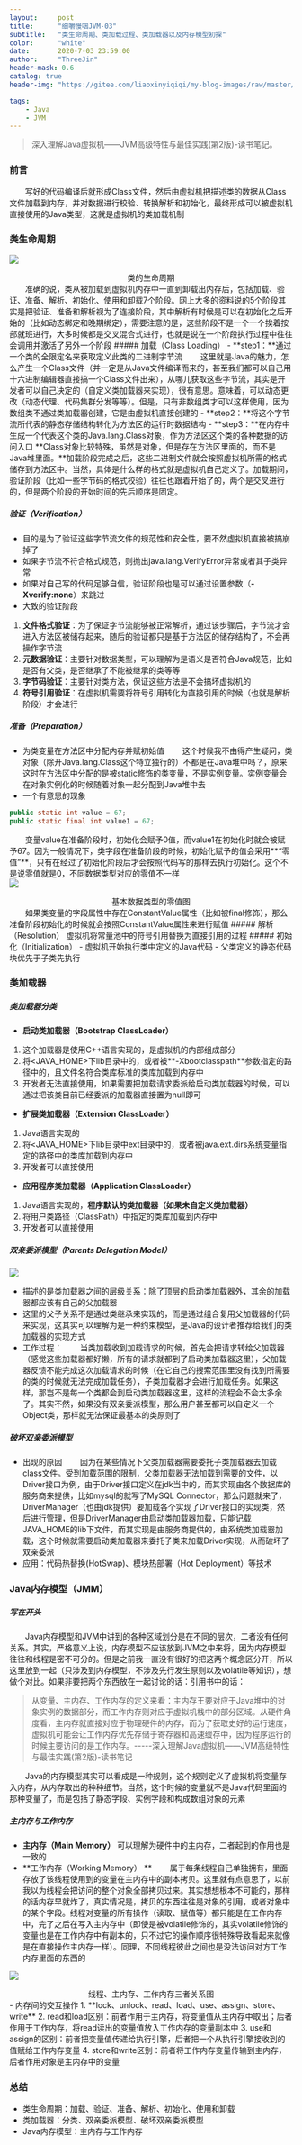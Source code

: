 ```yaml
---
layout:     post
title:      "细嚼慢咽JVM-03"
subtitle:   "类生命周期、类加载过程、类加载器以及内存模型初探"
color:      "white"
date:       2020-7-03 23:59:00
author:     "ThreeJin"
header-mask: 0.6
catalog: true
header-img: "https://gitee.com/liaoxinyiqiqi/my-blog-images/raw/master/img/gintoki.jpg"

tags:
    - Java
    - JVM
---
```

> 深入理解Java虚拟机——JVM高级特性与最佳实践(第2版)-读书笔记。

### 前言
&emsp;&emsp;写好的代码编译后就形成Class文件，然后由虚拟机把描述类的数据从Class文件加载到内存，并对数据进行校验、转换解析和初始化，最终形成可以被虚拟机直接使用的Java类型，这就是虚拟机的类加载机制
### 类生命周期
![](https://gitee.com/liaoxinyiqiqi/my-blog-images/raw/master/img/object-life.png)
<center>类的生命周期</center>
&emsp;&emsp;准确的说，类从被加载到虚拟机内存中一直到卸载出内存后，包括加载、验证、准备、解析、初始化、使用和卸载7个阶段。网上大多的资料说的5个阶段其实是把验证、准备和解析视为了连接阶段，其中解析有时候是可以在初始化之后开始的（比如动态绑定和晚期绑定），需要注意的是，这些阶段不是一个一个挨着按部就班进行，大多时候都是交叉混合式进行，也就是说在一个阶段执行过程中往往会调用并激活了另外一个阶段
##### 加载（Class Loading）
- **step1：**通过一个类的全限定名来获取定义此类的二进制字节流  
&emsp;&emsp;这里就是Java的魅力，怎么产生一个Class文件（并一定是从Java文件编译而来的，甚至我们都可以自己用十六进制编辑器直接搞一个Class文件出来），从哪儿获取这些字节流，其实是开发者可以自己决定的（自定义类加载器来实现），很有意思。意味着，可以动态更改（动态代理、代码集群分发等等）。但是，只有非数组类才可以这样使用，因为数组类不通过类加载器创建，它是由虚拟机直接创建的
- **step2：**将这个字节流所代表的静态存储结构转化为方法区的运行时数据结构
- **step3：**在内存中生成一个代表这个类的Java.lang.Class对象，作为方法区这个类的各种数据的访问入口  
**Class对象比较特殊，虽然是对象，但是存在方法区里面的，而不是Java堆里面。**加载阶段完成之后，这些二进制文件就会按照虚拟机所需的格式储存到方法区中。当然，具体是什么样的格式就是虚拟机自己定义了。加载期间，验证阶段（比如一些字节码的格式校验）往往也跟着开始了的，两个是交叉进行的，但是两个阶段的开始时间的先后顺序是固定。

##### 验证（Verification）
- 目的是为了验证这些字节流文件的规范性和安全性，要不然虚拟机直接被搞崩掉了
- 如果字节流不符合格式规范，则抛出java.lang.VerifyError异常或者其子类异常
- 如果对自己写的代码足够自信，验证阶段也是可以通过设置参数（**-Xverify:none**）来跳过
- 大致的验证阶段  
1. **文件格式验证**：为了保证字节流能够被正常解析，通过该步骤后，字节流才会进入方法区被储存起来，随后的验证都只是基于方法区的储存结构了，不会再操作字节流  
2. **元数据验证**：主要针对数据类型，可以理解为是语义是否符合Java规范，比如是否有父类，是否继承了不能被继承的类等等  
3. **字节码验证**：主要针对类方法，保证这些方法是不会搞坏虚拟机的  
4. **符号引用验证**：在虚拟机需要将符号引用转化为直接引用的时候（也就是解析阶段）才会进行  

##### 准备（Preparation）
- 为类变量在方法区中分配内存并赋初始值
&emsp;&emsp;这个时候我不由得产生疑问，类对象（除开Java.lang.Class这个特立独行的）不都是在Java堆中吗？，原来这时在方法区中分配的是被static修饰的类变量，不是实例变量。实例变量会在对象实例化的时候随着对象一起分配到Java堆中去
- 一个有意思的现象
```java
public static int value = 67;
public static final int value1 = 67;
```
&emsp;&emsp;变量value在准备阶段时，初始化会赋予0值，而value1在初始化时就会被赋予67。因为一般情况下，类字段在准备阶段的时候，初始化赋予的值会采用**“零值”**，只有在经过了初始化阶段后才会按照代码写的那样去执行初始化。这个不是说零值就是0，不同数据类型对应的零值不一样  
![](https://gitee.com/liaoxinyiqiqi/my-blog-images/raw/master/img/20201015152629.png)
<center>基本数据类型的零值图</center>
&emsp;&emsp;如果类变量的字段属性中存在ConstantValue属性（比如被final修饰），那么准备阶段初始化的时候就会按照ConstantValue属性来进行赋值
##### 解析（Resolution）
虚拟机将常量池中的符号引用替换为直接引用的过程
##### 初始化（Initialization）
- 虚拟机开始执行类中定义的Java代码
- 父类定义的静态代码块优先于子类先执行

### 类加载器
##### 类加载器分类
- **启动类加载器（Bootstrap ClassLoader）**
1. 这个加载器是使用C++语言实现的，是虚拟机的内部组成部分  
2. 将<JAVA_HOME>下lib目录中的，或者被**-Xbootclasspath**参数指定的路径中的，且文件名符合类库标准的类库加载到内存中  
3. 开发者无法直接使用，如果需要把加载请求委派给启动类加载器的时候，可以通过把该类目前已经委派的加载器直接置为null即可  
- **扩展类加载器（Extension ClassLoader）**
1. Java语言实现的  
2. 将<JAVA_HOME>下lib目录中ext目录中的，或者被java.ext.dirs系统变量指定的路径中的类库加载到内存中  
3. 开发者可以直接使用  
- **应用程序类加载器（Application ClassLoader）**
1. Java语言实现的，**程序默认的类加载器（如果未自定义类加载器）**  
2. 将用户类路径（ClassPath）中指定的类库加载到内存中  
3. 开发者可以直接使用  

##### 双亲委派模型（Parents Delegation Model）
![](https://gitee.com/liaoxinyiqiqi/my-blog-images/raw/master/img/20201015160206.png)
- 描述的是类加载器之间的层级关系：除了顶层的启动类加载器外，其余的加载器都应该有自己的父加载器
- 这里的父子关系不是通过类继承来实现的，而是通过组合复用父加载器的代码来实现，这其实可以理解为是一种约束模型，是Java的设计者推荐给我们的类加载器的实现方式
- 工作过程：
&emsp;&emsp;当类加载收到加载请求的时候，首先会把请求转给父加载器（感觉这些加载器都好懒，所有的请求就都到了启动类加载器这里），父加载器反馈不能完成这次加载请求的时候（在它自己的搜索范围里没有找到所需要的类的时候就无法完成加载任务），子类加载器才会进行加载任务。如果这样，那岂不是每一个类都会到启动类加载器这里，这样的流程会不会太多余了。其实不然，如果没有双亲委派模型，那么用户甚至都可以自定义一个Object类，那样就无法保证最基本的类原则了

##### 破坏双亲委派模型
- 出现的原因
&emsp;&emsp;因为在某些情况下父类加载器需要委托子类加载器去加载class文件。受到加载范围的限制，父类加载器无法加载到需要的文件，以Driver接口为例，由于Driver接口定义在jdk当中的，而其实现由各个数据库的服务商来提供，比如mysql的就写了MySQL Connector，那么问题就来了，DriverManager（也由jdk提供）要加载各个实现了Driver接口的实现类，然后进行管理，但是DriverManager由启动类加载器加载，只能记载JAVA_HOME的lib下文件，而其实现是由服务商提供的，由系统类加载器加载，这个时候就需要启动类加载器来委托子类来加载Driver实现，从而破坏了双亲委派
- 应用：代码热替换(HotSwap)、模块热部署（Hot Deployment）等技术

### Java内存模型（JMM）
##### 写在开头
&emsp;&emsp;Java内存模型和JVM中讲到的各种区域划分是在不同的层次，二者没有任何关系。其实，严格意义上说，内存模型不应该放到JVM之中来将，因为内存模型往往和线程是密不可分的。但是之前我一直没有很好的把这两个概念区分开，所以这里放到一起（只涉及到内存模型，不涉及先行发生原则以及volatile等知识），想做个对比。如果非要把两个东西放在一起讨论的话：引用书中的话：  
>从变量、主内存、工作内存的定义来看：主内存王要对应于Java堆中的对象实例的数据部分，而工作内存则对应于虚拟机栈中的部分区域。从硬件角度看，主内存就直接对应于物理硬件的内存，而为了获取史好的运行速度，虚拟机可能会让工作内存优先存储于寄存器和高速缓存中，因为程序运行的时候主要访问的是工作内存。-----深入理解Java虚拟机——JVM高级特性与最佳实践(第2版)-读书笔记

&emsp;&emsp;Java的内存模型其实可以看成是一种规则，这个规则定义了虚拟机将变量存入内存，从内存取出的种种细节。当然，这个时候的变量就不是Java代码里面的那种变量了，而是包括了静态字段、实例字段和构成数组对象的元素
##### 主内存与工作内存
- **主内存（Main Memory）**
可以理解为硬件中的主内存，二者起到的作用也是一致的  
- **工作内存（Working Memory） **
&emsp;&emsp;属于每条线程自己单独拥有，里面存放了该线程使用到的变量在主内存中的副本拷贝。这里就有点意思了，以前我以为线程会把访问的整个对象全部拷贝过来。其实想想根本不可能的，那样的话内存早就炸了，真实情况是，拷贝的东西往往是对象的引用，或者对象中的某个字段。线程对变量的所有操作（读取、赋值等）都只能是在工作内存中，完了之后在写入主内存中（即使是被volatile修饰的，其实volatile修饰的变量也是在工作内存中有副本的，只不过它的操作顺序很特殊导致看起来就像是在直接操作主内存一样）。同理，不同线程彼此之间也是没法访问对方工作内存里面的东西的

![](https://gitee.com/liaoxinyiqiqi/my-blog-images/raw/master/img/20201015170357.png)
<center>线程、主内存、工作内存三者关系图</center>
- 内存间的交互操作
1. **lock、unlock、read、load、use、assign、store、write**  
2. read和load区别：前者作用于主内存，将变量值从主内存中取出；后者作用于工作内存，将read读出的变量值放入工作内存的变量副本中  
3. use和assign的区别：前者把变量值传递给执行引擎，后者把一个从执行引擎接收到的值赋给工作内存变量  
4. store和write区别：前者将工作内存变量传输到主内存，后者作用对象是主内存中的变量

### 总结
- 类生命周期：加载、验证、准备、解析、初始化、使用和卸载
- 类加载器：分类、双亲委派模型、破坏双亲委派模型
- Java内存模型：主内存与工作内存
